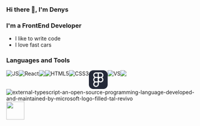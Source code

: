 ### Hi there 👋, I'm Denys

### I'm a FrontEnd Developer
- I like to write code
- I love fast cars 

### Languages and Tools

<img align="left" alt="JS" src="https://img.icons8.com/color/48/000000/javascript--v1.png"/>
<img align="left" alt="React" src="https://img.icons8.com/ultraviolet/40/000000/react--v2.png"/>
<img  align="left" src="https://img.icons8.com/color/48/000000/redux.png"/>
<img align="left" alt="HTML5" src="https://img.icons8.com/color/html5"/>
<img align="left" alt="CSS3" src="https://img.icons8.com/color/48/000000/css3.png"/>
<img align="left" alt="figma" width="50px" src="https://github.com/tandpfun/skill-icons/blob/main/icons/Figma-Dark.svg"/>
<img align="left" alt="VS" src="https://img.icons8.com/color/48/000000/visual-studio-code-2019.png"/>
<img src="https://img.icons8.com/nolan/64/brackets-ide.png"/>
<img width="48" height="48" src="https://img.icons8.com/external-tal-revivo-filled-tal-revivo/48/external-typescript-an-open-source-programming-language-developed-and-maintained-by-microsoft-logo-filled-tal-revivo.png" alt="external-typescript-an-open-source-programming-language-developed-and-maintained-by-microsoft-logo-filled-tal-revivo"/>
<img  width="48" height="48" src="https://icons8.com/icon/gFw7X5Tbl3ss/material-ui"/>
